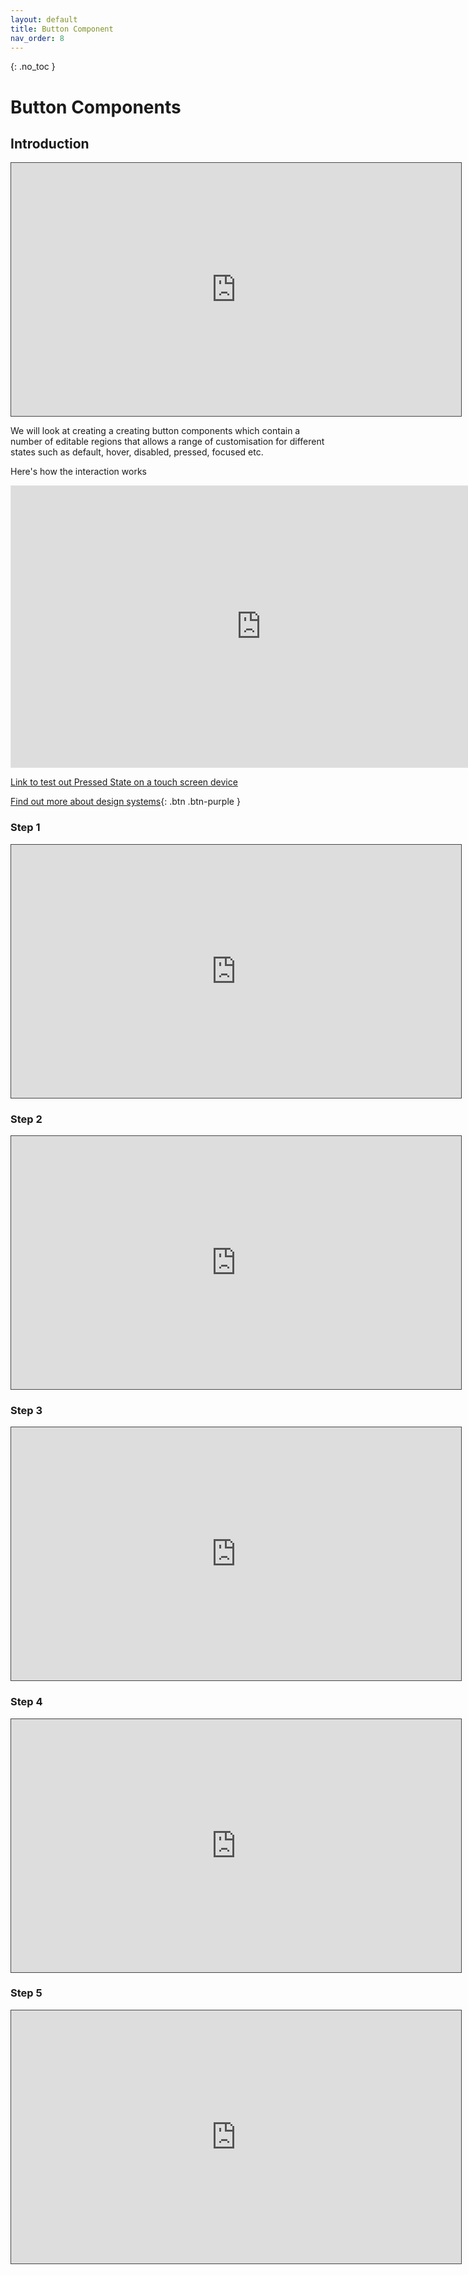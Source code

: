 ```yaml
---
layout: default
title: Button Component
nav_order: 8
---
```


{: .no_toc }

# Button Components

## Introduction

<iframe src="https://solent.cloud.panopto.eu/Panopto/Pages/Embed.aspx?id=55745695-8b9e-4cc5-9ffd-af4d0139f701&autoplay=false&offerviewer=true&showtitle=true&showbrand=true&captions=true&interactivity=all" height="405" width="720" style="border: 1px solid #464646;" allowfullscreen allow="autoplay"></iframe>

We will look at creating a creating button components which contain a number of editable regions that allows a range of customisation for different states such as default, hover, disabled, pressed, focused etc.

Here's how the interaction works

<iframe style="border: 1px solid rgba(0, 0, 0, 0.1);" width="800" height="450" src="https://www.figma.com/embed?embed_host=share&url=https%3A%2F%2Fwww.figma.com%2Fproto%2Fhx2IyvFW2bdwPE0DmmExSY%2FButton_types_interactive%3Fnode-id%3D7%253A9%26scaling%3Dscale-down%26page-id%3D7%253A8%26starting-point-node-id%3D7%253A9" allowfullscreen></iframe>

[Link to test out Pressed State on a touch screen device](https://www.figma.com/proto/hx2IyvFW2bdwPE0DmmExSY/Button_types_interactive?node-id=7%3A9&scaling=scale-down&page-id=7%3A8&starting-point-node-id=7%3A9)
     
[Find out more about design systems](https://martinsolent.github.io/figma/docs/Design_Systems.html){: .btn .btn-purple } 

### Step 1

<iframe src="https://solent.cloud.panopto.eu/Panopto/Pages/Embed.aspx?id=1b64afde-d4f7-4229-ae84-af4d00b6f9e2&autoplay=false&offerviewer=true&showtitle=true&showbrand=true&captions=true&interactivity=all" height="405" width="720" style="border: 1px solid #464646;" allowfullscreen allow="autoplay"></iframe>

### Step 2

<iframe src="https://solent.cloud.panopto.eu/Panopto/Pages/Embed.aspx?id=1f384413-900b-46c5-8719-af4d00b7868f&autoplay=false&offerviewer=true&showtitle=true&showbrand=true&captions=true&interactivity=all" height="405" width="720" style="border: 1px solid #464646;" allowfullscreen allow="autoplay"></iframe>

### Step 3

<iframe src="https://solent.cloud.panopto.eu/Panopto/Pages/Embed.aspx?id=4d9ff906-9d0e-44ff-942c-af4d00de4a33&autoplay=false&offerviewer=true&showtitle=true&showbrand=true&captions=true&interactivity=all" height="405" width="720" style="border: 1px solid #464646;" allowfullscreen allow="autoplay"></iframe>

### Step 4

<iframe src="https://solent.cloud.panopto.eu/Panopto/Pages/Embed.aspx?id=3a522f99-bb55-4f33-8fbd-af4d00b7598b&autoplay=false&offerviewer=true&showtitle=true&showbrand=true&captions=true&interactivity=all" height="405" width="720" style="border: 1px solid #464646;" allowfullscreen allow="autoplay"></iframe>

### Step 5

<iframe src="https://solent.cloud.panopto.eu/Panopto/Pages/Embed.aspx?id=4b30f177-1269-422b-99ab-af4d00b782c1&autoplay=false&offerviewer=true&showtitle=true&showbrand=true&captions=true&interactivity=all" height="405" width="720" style="border: 1px solid #464646;" allowfullscreen allow="autoplay"></iframe>


